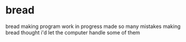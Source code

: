# bread
bread making program work in progress
made so many mistakes making bread thought i'd let the computer handle some of them
